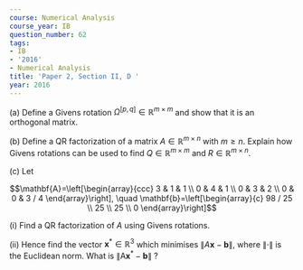 ```yaml
---
course: Numerical Analysis
course_year: IB
question_number: 62
tags:
- IB
- '2016'
- Numerical Analysis
title: 'Paper 2, Section II, D '
year: 2016
---
```




(a) Define a Givens rotation $\Omega^{[p, q]} \in \mathbb{R}^{m \times m}$ and show that it is an orthogonal matrix.

(b) Define a QR factorization of a matrix $A \in \mathbb{R}^{m \times n}$ with $m \geqslant n$. Explain how Givens rotations can be used to find $Q \in \mathbb{R}^{m \times m}$ and $R \in \mathbb{R}^{m \times n}$.

(c) Let

$$\mathbf{A}=\left[\begin{array}{ccc}
3 & 1 & 1 \\
0 & 4 & 1 \\
0 & 3 & 2 \\
0 & 0 & 3 / 4
\end{array}\right], \quad \mathbf{b}=\left[\begin{array}{c}
98 / 25 \\
25 \\
25 \\
0
\end{array}\right]$$

(i) Find a QR factorization of $A$ using Givens rotations.

(ii) Hence find the vector $\mathbf{x}^{*} \in \mathbb{R}^{3}$ which minimises $\|A \mathbf{x}-\mathbf{b}\|$, where $\|\cdot\|$ is the Euclidean norm. What is $\left\|\mathrm{A} \mathbf{x}^{*}-\mathbf{b}\right\|$ ?